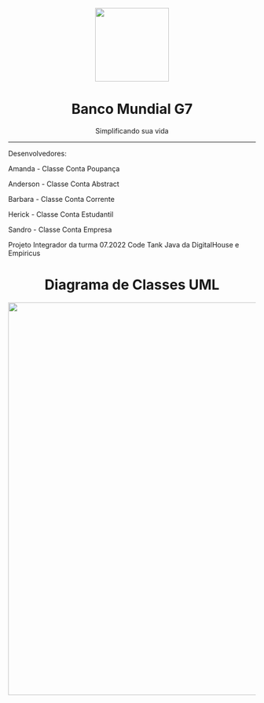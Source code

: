 <p align="center"> 
<img src="https://user-images.githubusercontent.com/104176853/181657069-1184aea2-6d1d-4318-adc4-d94ca4dc1883.png" width="150px">
</p>
<h1 align="center"> Banco Mundial G7 </h1>
<p align="center"> Simplificando sua vida </p>

<hr>

<p> Desenvolvedores: </p>
<p>  Amanda - Classe Conta Poupança </p>
<p>  Anderson - Classe Conta Abstract </p>
<p>  Barbara - Classe Conta Corrente </p>
<p>  Herick - Classe Conta Estudantil </p>
<p>  Sandro - Classe Conta Empresa </p>
<p> Projeto Integrador da turma 07.2022 Code Tank Java da DigitalHouse e Empiricus </p>

<h1 align="center"> Diagrama de Classes UML</h1>
<p align="center"> 
<img src="https://user-images.githubusercontent.com/104176853/181915792-a2d53dc3-86fb-4ffc-a10f-bd4cbeacae80.png" width="800px">
</p>
